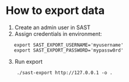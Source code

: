 # How to export data

1. Create an admin user in SAST
2. Assign credentials in environment:
```
   export SAST_EXPORT_USERNAME='myusername'
   export SAST_EXPORT_PASSWORD='mypassw0rd'
```
3. Run export
```
    ./sast-export http://127.0.0.1 -o .
```
